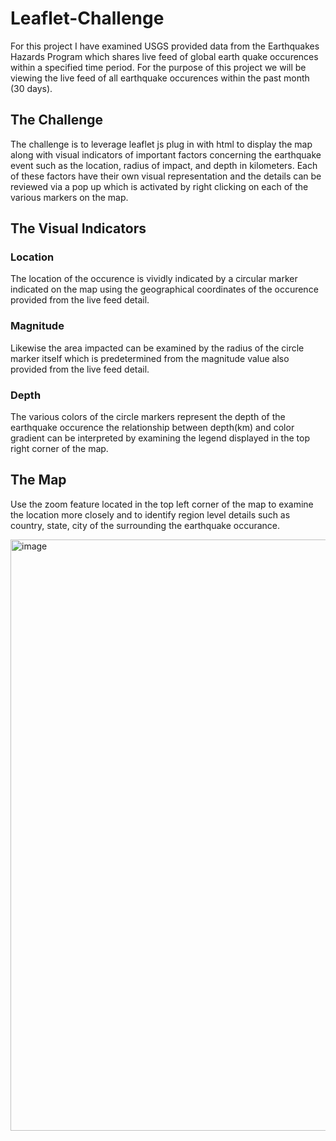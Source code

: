 # Leaflet-Challenge
For this project I have examined USGS provided data from the Earthquakes Hazards Program which shares live feed of global earth quake occurences within a specified time period. For the purpose of this project we will be viewing the live feed of all earthquake occurences within the past month (30 days).
## The Challenge
The challenge is to leverage leaflet js plug in with html to display the map along with visual indicators of important factors concerning the earthquake event such as the location, radius of impact, and depth in kilometers.
Each of these factors have their own visual representation and the details can be reviewed via a pop up which is activated by right clicking on each of the various markers on the map.
## The Visual Indicators
### Location
The location of the occurence is vividly indicated by a circular marker indicated on the map using the geographical coordinates of the occurence provided from the live feed detail.
### Magnitude
Likewise the area impacted can be examined by the radius of the circle marker itself which is predetermined from the magnitude value also provided from the live feed detail.
### Depth
The various colors of the circle markers represent the depth of the earthquake occurence the relationship between depth(km) and color gradient can be interpreted by examining the legend displayed in the top right corner of the map.
## The Map
Use the zoom feature located in the top left corner of the map to examine the location more closely and to identify region level details such as country, state, city of the surrounding the earthquake occurance.

<img width="946" alt="image" src="https://user-images.githubusercontent.com/90237519/155239905-e33834ab-f4fe-4017-bfff-549ca7f9f4e8.png">

